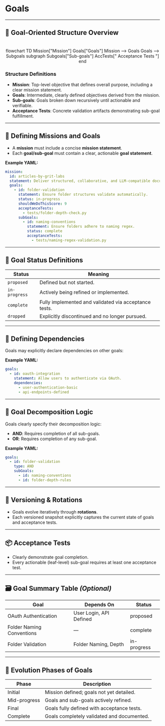 # Goals

---

## 🎯 Goal-Oriented Structure Overview

<div class="mermaid" style="text-align: center; padding-top: 20px;">
flowchart TD
    Mission["Mission"]
    Goals["Goals"]
    Mission --> Goals
    Goals --> Subgoals
    subgraph Subgoals["Sub-goals"]
        AccTests["              Acceptance Tests              "]
    end
</div>



### Structure Definitions

* **Mission**: Top-level objective that defines overall purpose, including a clear mission statement.
* **Goals**: Intermediate, clearly defined objectives derived from the mission.
* **Sub-goals**: Goals broken down recursively until actionable and verifiable.
* **Acceptance Tests**: Concrete validation artifacts demonstrating sub-goal fulfillment.

---

## 🚩 Defining Missions and Goals

* A **mission** must include a concise **mission statement**.
* Each **goal/sub-goal** must contain a clear, actionable **goal statement**.

**Example YAML:**

```yaml
mission:
  id: articles-by-grit-labs
  statement: Deliver structured, collaborative, and LLM-compatible documentation.
  goals:
    - id: folder-validation
      statement: Ensure folder structures validate automatically.
      status: in-progress
      shouldWeDoThisScore: 9
      acceptanceTests:
        - tests/folder-depth-check.py
      subGoals:
        - id: naming-conventions
          statement: Ensure folders adhere to naming regex.
          status: complete
          acceptanceTests:
            - tests/naming-regex-validation.py
```

---

## 📌 Goal Status Definitions

| Status        | Meaning                                               |
| ------------- | ----------------------------------------------------- |
| `proposed`    | Defined but not started.                              |
| `in-progress` | Actively being refined or implemented.                |
| `complete`    | Fully implemented and validated via acceptance tests. |
| `dropped`     | Explicitly discontinued and no longer pursued.        |

---

## 🔗 Defining Dependencies

Goals may explicitly declare dependencies on other goals:

**Example YAML:**

```yaml
goals:
  - id: oauth-integration
    statement: Allow users to authenticate via OAuth.
    dependencies:
      - user-authentication-basic
      - api-endpoints-defined
```

---

## 📐 Goal Decomposition Logic

Goals clearly specify their decomposition logic:

* **AND**: Requires completion of all sub-goals.
* **OR**: Requires completion of any sub-goal.

**Example YAML:**

```yaml
goals:
  - id: folder-validation
    type: AND
    subGoals:
      - id: naming-conventions
      - id: folder-depth-rules
```

---

## 🔁 Versioning & Rotations

* Goals evolve iteratively through **rotations**.
* Each versioned snapshot explicitly captures the current state of goals and acceptance tests.

---

## 📦 Acceptance Tests

* Clearly demonstrate goal completion.
* Every actionable (leaf-level) sub-goal requires at least one acceptance test.

---

## 🗃️ Goal Summary Table *(Optional)*

| Goal                      | Depends On              | Status      |
| ------------------------- | ----------------------- | ----------- |
| OAuth Authentication      | User Login, API Defined | proposed    |
| Folder Naming Conventions | —                       | complete    |
| Folder Validation         | Folder Naming, Depth    | in-progress |

---

## 🧠 Evolution Phases of Goals

| Phase        | Description                                |
| ------------ | ------------------------------------------ |
| Initial      | Mission defined; goals not yet detailed.   |
| Mid-progress | Goals and sub-goals actively refined.      |
| Final        | Goals fully defined with acceptance tests. |
| Complete     | Goals completely validated and documented. |
